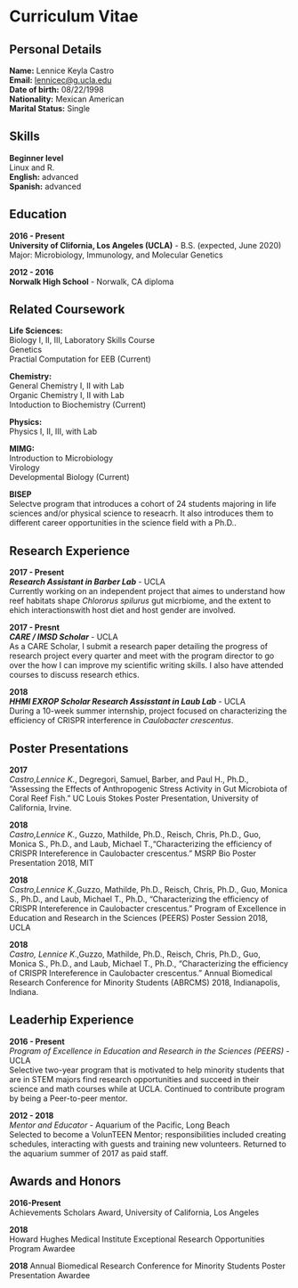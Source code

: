 # Curriculum Vitae

## Personal Details

**Name:** Lennice Keyla Castro <br>
**Email:** lennicec@g.ucla.edu  <br>
**Date of birth:** 08/22/1998  <br>
**Nationality:** Mexican American  <br>
**Marital Status:** Single  <br>

## Skills

**Beginner level** <br>
Linux and R.<br>
**English:** advanced <br>
**Spanish:** advanced <br>

## Education

**2016 - Present** <br>
**University of Clifornia, Los Angeles (UCLA)** - B.S. (expected, June 2020) <br>
Major: Microbiology, Immunology, and Molecular Genetics

**2012 - 2016** <br>
**Norwalk High School** - Norwalk, CA diploma    

## Related Coursework

**Life Sciences:** <br>
Biology I, II, III, Laboratory Skills Course <br>
Genetics <br>
Practial Computation for EEB (Current)

**Chemistry:** <br> 
General Chemistry I, II with Lab <br>
Organic Chemistry I, II with Lab <br> 
Intoduction to Biochemistry (Current)

**Physics:** <br>
Physics I, II, III, with Lab <br>

**MIMG:** <br>
Introduction to Microbiology <br>
Virology <br>
Developmental Biology (Current) 

**BISEP** <br>
Selectve program that introduces a cohort of 24 students majoring in life sciences and/or physical science to reseacrh. It also introduces them to different career opportunities in the science field with a Ph.D..

## Research Experience

**2017 - Present** <br>
***Research Assistant in Barber Lab*** - UCLA <br>
Currently working on an independent project that aimes to understand how reef habitats shape *Chlororus spilurus* gut micrbiome, and the extent to ehich interactionswith host diet and host gender are involved.

**2017 - Presnt** <br>
***CARE / IMSD Scholar*** - UCLA<br> 
As a CARE Scholar, I submit a research paper detailing the progress of research project every quarter and meet with the program director to go over the how I can improve my scientific writing skills. I also have attended courses to discuss research ethics. 

**2018** <br>
***HHMI EXROP Scholar Research Assisstant in Laub Lab*** - UCLA  
During a 10-week summer internship, project focused on characterizing the efficiency of CRISPR interference in *Caulobacter crescentus*. 

## Poster Presentations

**2017**<br>
*Castro,Lennice K*., Degregori, Samuel, Barber, and Paul H., Ph.D., “Assessing the Effects of Anthropogenic Stress Activity in Gut Microbiota of Coral Reef Fish.” UC Louis Stokes Poster Presentation, University of California, Irvine.

**2018** <br>
*Castro,Lennice K*., Guzzo, Mathilde, Ph.D., Reisch, Chris, Ph.D., Guo, Monica S., Ph.D., and Laub, Michael T.,“Characterizing the efficiency of CRISPR Intereference in Caulobacter crescentus.” MSRP Bio Poster Presentation 2018, MIT

**2018** <br>
*Castro,Lennice K*.,Guzzo, Mathilde, Ph.D., Reisch, Chris, Ph.D., Guo, Monica S., Ph.D., and Laub, Michael T., Ph.D., “Characterizing the efficiency of CRISPR Intereference in Caulobacter crescentus.” Program of Excellence in Education and Research in the Sciences (PEERS) Poster Session 2018, UCLA

**2018** <br>
*Castro, Lennice K*.,Guzzo, Mathilde, Ph.D., Reisch, Chris, Ph.D., Guo, Monica S., Ph.D., and Laub, Michael T., Ph.D., “Characterizing the efficiency of CRISPR Intereference in Caulobacter crescentus.” Annual Biomedical Research Conference for Minority Students (ABRCMS) 2018, Indianapolis, Indiana.

## Leaderhip Experience

**2016 - Present** <br>
*Program of Excellence in Education and Research in the Sciences (PEERS)* - UCLA <br>
Selective two-year program that is motivated to help minority students that are in STEM majors find research opportunities and succeed in their science and math courses while at UCLA. Continued to contribute program by being a Peer-to-peer mentor.

**2012 - 2018** <br>
*Mentor and Educator* - Aquarium of the Pacific, Long Beach <br>
Selected to become a VolunTEEN Mentor; responsibilities included creating schedules, interacting with guests and training new volunteers. Returned to the aquarium summer of 2017 as paid staff.

## Awards and Honors

**2016-Present** <br>
Achievements Scholars Award, University of California, Los Angeles

**2018** <br>
Howard Hughes Medical Institute Exceptional Research Opportunities Program Awardee

**2018**
Annual Biomedical Research Conference for Minority Students Poster Presentation Awardee


